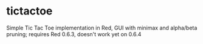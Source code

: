 # tictactoe

Simple Tic Tac Toe implementation in Red, GUI with minimax and alpha/beta pruning; requires Red 0.6.3, doesn't work yet on 0.6.4

